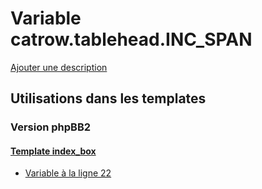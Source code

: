 # Variable catrow.tablehead.INC_SPAN
[Ajouter une description](https://fa-tvars.appspot.com/var/catrow.tablehead.INC_SPAN)

## Utilisations dans les templates

### Version phpBB2

#### [Template index_box](subsilver/index_box.md)
* [Variable &agrave; la ligne 22](../subsilver/index_box.tpl#L22)